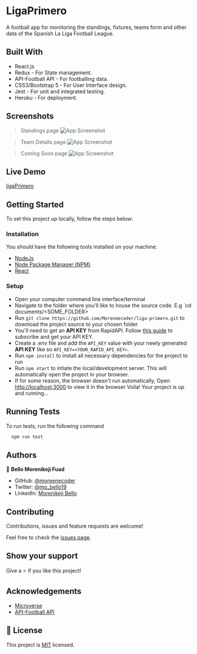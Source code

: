 
# LigaPrimero

A football app for monitoring the standings, fixtures, teams form and other data of the Spanish La Liga Football League.


## Built With

* React.js
* Redux - For State management.
* API-Football API - For footballing data.
* CSS3/Bootstrap 5 - For User Interface design.
* Jest - For unit and integrated testing.
* Heroku - For deployment.

## Screenshots
> Standings page
![App Screenshot](https://user-images.githubusercontent.com/38987207/143244786-6e7f0cea-6b9e-43fa-b479-64cdc6c7d9d2.png)

> Team Details page
![App Screenshot](https://user-images.githubusercontent.com/38987207/143245219-18340c8d-fc43-47ce-a991-b2abcbbf0aee.png)

> Coming Soon page
![App Screenshot](https://user-images.githubusercontent.com/38987207/143245455-ce73e124-4350-435d-b6ba-570905fec12c.png)

## Live Demo

[ligaPrimero](https://liga-primero.herokuapp.com/)

## Getting Started
To set this project up locally, follow the steps below:

### Installation
You should have the following tools installed on your machine:
* [NodeJs](https://nodejs.org/en/)
* [Node Package Manager (NPM)](https://www.npmjs.com/)
* [React](https://reactjs.org/)

### Setup
* Open your computer command line interface/terminal
* Navigate to the folder where you'll like to house the source code. E.g `cd documents/<SOME_FOLDER>
* Run `git clone https://github.com/Moreneecoder/liga-primero.git` to download the project source to your chosen folder
* You'll need to get an **API KEY** from RapidAPI. Follow [this guide](https://docs.rapidapi.com/docs/consumer-quick-start-guide) to subscribe and get your API KEY.
* Create a .env file and add the `API_KEY` value with your newly generated **API KEY** like so `API_KEY=<YOUR_RAPID_API_KEY>`.
* Run `npm install` to install all necessary dependencies for the project to run
* Run `npm start` to intiate the local/development server. This will automatically open the project in your browser.
* If for some reason, the browser doesn't run automatically, Open [http://localhost:3000](http://localhost:3000) to view it in the browser
Voila! Your project is up and running...
## Running Tests

To run tests, run the following command

```bash
  npm run test
```


## Authors

👤 **Bello Morenikeji Fuad**

- GitHub: [@moreenecoder](https://github.com/Moreneecoder)
- Twitter: [@mo_bello19](https://twitter.com/mo_bello19)
- LinkedIn: [Morenikeji Bello](https://linkedin.com/in/morenikeji-bello)


## Contributing

Contributions, issues and feature requests are welcome!

Feel free to check the [issues page](https://github.com/Moreneecoder/liga-primero/issues).

## Show your support

Give a ⭐️ if you like this project!
## Acknowledgements
 - [Microverse](https://microverse.org)
 - [API-Football API](https://rapidapi.com/api-sports/api/api-football/)

## 📝 License

This project is [MIT](./LICENSE) licensed.

